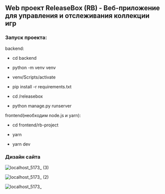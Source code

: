 ## Web проект ReleaseBox (RB) - Веб-приложение для управления и отслеживания коллекции игр

### Запуск проекта: 
backend: 
- cd backend  

- python -m venv venv 

- venv/Scripts/activate 

- pip install -r requirements.txt 

- cd /releasebox 

- python manage.py runserver 

frontend(необходим node.js и yarn): 

- cd frontend/rb-project 

- yarn 

- yarn dev 


### Дизайн сайта
![localhost_5173_ (3)](https://github.com/user-attachments/assets/ef7a0071-d2e1-4031-804d-ebfb6e74b604)

![localhost_5173_ (2)](https://github.com/user-attachments/assets/6d712bf4-e2e6-4a9c-b4f6-72fb158ba726)

![localhost_5173_](https://github.com/user-attachments/assets/de56dd21-b58c-43db-92a9-92132d6d7a63)

